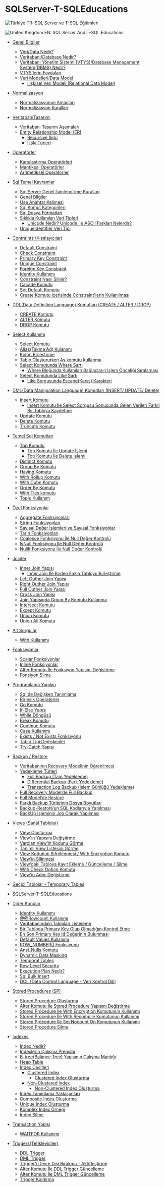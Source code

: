 # SQLServer-T-SQLEducations

![Türkiye](https://raw.githubusercontent.com/stevenrskelton/flag-icon/master/png/16/country-4x3/tr.png 'Türkiye') TR: SQL Server ve T-SQL Eğitimleri

![United Kingdom](https://raw.githubusercontent.com/stevenrskelton/flag-icon/master/png/16/country-4x3/gb.png 'United Kingdom') EN: SQL Server And T-SQL Educations

- [Genel Bilgiler](001-GenelBilgiler#genel-bilgiler)
	- [Veri/Data Nedir?](001-GenelBilgiler#veri/data-nedir?)
	- [Veritabanı/Database Nedir?](001-GenelBilgiler#veritabanı/database-nedir?)
	- [Veritabanı Yönetim Sistemi (VTYS)/Database Management System(DBMS) Nedir?](001-GenelBilgiler#veritabanı-yönetim-sistemi-(vtys)/database-management-system(dbms)-nedir?)
	- [VTYS’lerin Faydaları](001-GenelBilgiler#vtys’lerin-faydaları)
	- [Veri Modelleri/Data Model](001-GenelBilgiler#veri-modelleri/data-model)
		- [İlişkisel Veri Modeli (Relational Data Model)](001-GenelBilgiler#i̇lişkisel-veri-modeli-(relational-data-model))

- [Normalizasyon](003-Normalizasyon#normalizasyon)
	- [Normalizasyonun Amaçları](003-Normalizasyon#normalizasyonun-amaçları)
	- [Normalizasyon Kuralları](003-Normalizasyon#normalizasyon-kuralları)

- [VeritabanıTasarımı](002-VeritabanıTasarımı#veritabanıtasarımı)
	- [Veritabanı Tasarım Aşamaları](002-VeritabanıTasarımı#veritabanı-tasarım-aşamaları)
	- [Entity Relationship Model (ER)](002-VeritabanıTasarımı#entity-relationship-model-(er))
		- [Recursive İlişki](002-VeritabanıTasarımı#recursive-i̇lişki)
		- [İlişki Türleri](002-VeritabanıTasarımı#i̇lişki-türleri)

- [Operatörler](005-Operatörler#operatörler)
	- [Karşılaştırma Operatörleri](005-Operatörler#karşılaştırma-operatörleri)
	- [Mantıksal Operatörler](005-Operatörler#mantıksal-operatörler)
	- [Aritmetiksel Operatörler](005-Operatörler#aritmetiksel-operatörler)

- [Sql Temel Kavramlar](004-SqlTemelKavramlar#sql-temel-kavramlar)
	- [Sql Server Genel İsimlendirme Kuralları](004-SqlTemelKavramlar#sql-server-genel-i̇simlendirme-kuralları)
	- [Genel Bilgiler](004-SqlTemelKavramlar#genel-bilgiler)
	- [Use Anahtar Kelimesi](004-SqlTemelKavramlar#use-anahtar-kelimesi)
	- [Sql Komut Kategorileri](004-SqlTemelKavramlar#sql-komut-kategorileri)
	- [Sql Dosya Formatları](004-SqlTemelKavramlar#sql-dosya-formatları)
	- [Sıklıkla Kullanılan Veri Tipleri](004-SqlTemelKavramlar#sıklıkla-kullanılan-veri-tipleri)
		- [Unicode Nedir? Unicode ile ASCII Farkları Nelerdir? ](004-SqlTemelKavramlar#unicode-nedir?-unicode-ile-ascii-farkları-nelerdir?-)
	- [Uniqueidentifier Veri Tipi](004-SqlTemelKavramlar#uniqueidentifier-veri-tipi)

- [Contraints (Kısıtlayıcılar)](007-Constraints(Kısıtlayıcılar)#contraints-(kısıtlayıcılar))
	- [Default Constraint](007-Constraints(Kısıtlayıcılar)#default-constraint)
	- [Check Constraint](007-Constraints(Kısıtlayıcılar)#check-constraint)
	- [Primary Key Constraint](007-Constraints(Kısıtlayıcılar)#primary-key-constraint)
	- [Unique Constraint](007-Constraints(Kısıtlayıcılar)#unique-constraint)
	- [Foreign Key Constraint](007-Constraints(Kısıtlayıcılar)#foreign-key-constraint)
	- [Identity Kullanımı](007-Constraints(Kısıtlayıcılar)#identity-kullanımı)
	- [Constraint Nasıl Silinir?](007-Constraints(Kısıtlayıcılar)#constraint-nasıl-silinir?)
	- [Cacade Komutu](007-Constraints(Kısıtlayıcılar)#cacade-komutu)
	- [Set Default Komutu](007-Constraints(Kısıtlayıcılar)#set-default-komutu)
	- [Create Komutu içerisinde Constraint'lerin Kullanılması](007-Constraints(Kısıtlayıcılar)#create-komutu-içerisinde-constraint'lerin-kullanılması)

- [DDL(Data Definition Language) Komutları (CREATE / ALTER / DROP)](006-DDLKomutları#ddl(data-definition-language)-komutları-(create-/-alter-/-drop))
	- [CREATE Komutu](006-DDLKomutları#create-komutu)
	- [ALTER Komutu](006-DDLKomutları#alter-komutu)
	- [DROP Komutu](006-DDLKomutları#drop-komutu)

- [Select Kullanımı](008-SelectKullanımı#select-kullanımı)
	- [Select Komutu](008-SelectKullanımı#select-komutu)
	- [Alias(Takma Ad) Kulanımı](008-SelectKullanımı#alias(takma-ad)-kulanımı)
	- [Kolon Birleştirme](008-SelectKullanımı#kolon-birleştirme)
	- [Tablo Oluştururken As komutu kullanma](008-SelectKullanımı#tablo-oluştururken-as-komutu-kullanma)
	- [Select Komutunda Where Şartı](008-SelectKullanımı#select-komutunda-where-şartı)
		- [Where Bloğunda Kullanılan Bağlaçların İşlem Önceliği Sıralaması](008-SelectKullanımı#where-bloğunda-kullanılan-bağlaçların-i̇şlem-önceliği-sıralaması)
	- [Select Komutunda Like Şartı](008-SelectKullanımı#select-komutunda-like-şartı)
		- [Like Sorgusunda Escape(Kaçış) Karakteri](008-SelectKullanımı#like-sorgusunda-escape(kaçış)-karakteri)

- [DML(Data Manipulation Language) Komutları (INSERT/ UPDATE/ Delete)](009-DMLKomutları#dml(data-manipulation-language)-komutları-(insert/-update/-delete))
	- [Insert Komutu](009-DMLKomutları#insert-komutu)
		- [Insert Komutu İle Select Sorgusu Sonucunda Gelen Verileri FarklI Bir Tabloya Kaydetme](009-DMLKomutları#insert-komutu-i̇le-select-sorgusu-sonucunda-gelen-verileri-farkli-bir-tabloya-kaydetme)
	- [Update Komutu](009-DMLKomutları#update-komutu)
	- [Delete Komutu](009-DMLKomutları#delete-komutu)
	- [Truncate Komutu](009-DMLKomutları#truncate-komutu)

- [Temel Sql Komutları](011-TemelSqlKomutları#temel-sql-komutları)
	- [Top Komutu](011-TemelSqlKomutları#top-komutu)
		- [Top Komutu İle Update İşlemi](011-TemelSqlKomutları#top-komutu-i̇le-update-i̇şlemi)
		- [Top Komutu İle Delete İşlemi](011-TemelSqlKomutları#top-komutu-i̇le-delete-i̇şlemi)
	- [Distinct Komutu](011-TemelSqlKomutları#distinct-komutu)
	- [Group By Komutu](011-TemelSqlKomutları#group-by-komutu)
	- [Having Komutu](011-TemelSqlKomutları#having-komutu)
	- [With Rollup Komutu](011-TemelSqlKomutları#with-rollup-komutu)
	- [With Cube Komutu](011-TemelSqlKomutları#with-cube-komutu)
	- [Order By Komutu](011-TemelSqlKomutları#order-by-komutu)
	- [With Ties komutu](011-TemelSqlKomutları#with-ties-komutu)
	- [Toplu Kullanım](011-TemelSqlKomutları#toplu-kullanım)

- [Özel Fonksiyonlar](010-ÖzelFonksiyonlar#özel-fonksiyonlar)
	- [Aggregate Fonksiyonları](010-ÖzelFonksiyonlar#aggregate-fonksiyonları)
	- [String Fonksiyonları](010-ÖzelFonksiyonlar#string-fonksiyonları)
	- [Sayısal Değer İşlemleri ve Sayısal Fonksiyonlar](010-ÖzelFonksiyonlar#sayısal-değer-i̇şlemleri-ve-sayısal-fonksiyonlar)
	- [Tarih Fonksiyonları](010-ÖzelFonksiyonlar#tarih-fonksiyonları)
	- [Coalesce Fonksiyonu İle Null Değer Kontrolü](010-ÖzelFonksiyonlar#coalesce-fonksiyonu-i̇le-null-değer-kontrolü)
	- [IsNull Fonksiyonu İle Null Değer Kontrolü](010-ÖzelFonksiyonlar#isnull-fonksiyonu-i̇le-null-değer-kontrolü)
	- [NullIf Fonksiyonu İle Null Değer Kontrolü](010-ÖzelFonksiyonlar#nullif-fonksiyonu-i̇le-null-değer-kontrolü)

- [Joinler](012-Joinler#joinler)
	- [Inner Join Yapısı](012-Joinler#inner-join-yapısı)
		- [Inner Join İle Birden Fazla Tabloyu Birleştirme](012-Joinler#inner-join-i̇le-birden-fazla-tabloyu-birleştirme)
	- [Left Outher Join Yapısı](012-Joinler#left-outher-join-yapısı)
	- [Right Outher Join Yapısı](012-Joinler#right-outher-join-yapısı)
	- [Full Outher Join Yapısı](012-Joinler#full-outher-join-yapısı)
	- [Cross Join Yapısı](012-Joinler#cross-join-yapısı)
	- [Join Yapısında Group By Komutu Kullanma](012-Joinler#join-yapısında-group-by-komutu-kullanma)
	- [Intersect Komutu](012-Joinler#intersect-komutu)
	- [Except Komutu](012-Joinler#except-komutu)
	- [Union Komutu](012-Joinler#union-komutu)
	- [Union All Komutu](012-Joinler#union-all-komutu)

- [Alt Sorgular](013-AltSorgular#alt-sorgular)
	- [With Kullanımı](013-AltSorgular#with-kullanımı)

- [Fonksiyonlar](017-Fonksiyonlar#fonksiyonlar)
	- [Scalar Fonksiyonlar](017-Fonksiyonlar#scalar-fonksiyonlar)
	- [Inline Fonksiyonlar](017-Fonksiyonlar#inline-fonksiyonlar)
	- [Alter Komutu İle Fonksiyon Yapısını Değiştirme](017-Fonksiyonlar#alter-komutu-i̇le-fonksiyon-yapısını-değiştirme)
	- [Fonsiyon Silme](017-Fonksiyonlar#fonsiyon-silme)

- [Programlama Yapıları](015-ProgramlamaYapıları#programlama-yapıları)
	- [Sql'de Değişken Tanımlama](015-ProgramlamaYapıları#sql'de-değişken-tanımlama)
	- [Birleşik Operatörler](015-ProgramlamaYapıları#birleşik-operatörler)
	- [Go Komutu](015-ProgramlamaYapıları#go-komutu)
	- [If-Else Yapısı](015-ProgramlamaYapıları#if-else-yapısı)
	- [While Döngüsü](015-ProgramlamaYapıları#while-döngüsü)
	- [Break Komutu](015-ProgramlamaYapıları#break-komutu)
	- [Continue Komutu](015-ProgramlamaYapıları#continue-komutu)
	- [Case Kullanımı](015-ProgramlamaYapıları#case-kullanımı)
	- [Exists / Not Exists Fonksiyonu](015-ProgramlamaYapıları#exists-/-not-exists-fonksiyonu)
	- [Tablo Tipi Değişkenler](015-ProgramlamaYapıları#tablo-tipi-değişkenler)
	- [Try-Catch Yapısı](015-ProgramlamaYapıları#try-catch-yapısı)

- [Backup / Restore](022-BackupRestore#backup-/-restore)
	- [Veritabanının Recovery Modelinin Öğrenilmesi](022-BackupRestore#veritabanının-recovery-modelinin-öğrenilmesi)
	- [Yedekleme Türleri](022-BackupRestore#yedekleme-türleri)
		- [Full Backup (Tam Yedekleme)](022-BackupRestore#full-backup-(tam-yedekleme))
		- [Differential Backup (Fark Yedekleme)](022-BackupRestore#differential-backup-(fark-yedekleme))
		- [Transaction Log Backup (İşlem Günlüğü Yedekleme)](022-BackupRestore#transaction-log-backup-(i̇şlem-günlüğü-yedekleme))
	- [Full Recovery Model’de Full Backup](022-BackupRestore#full-recovery-model’de-full-backup)
	- [Full Model’de Restore](022-BackupRestore#full-model’de-restore)
	- [Farklı Backup Türlerinin Dosya Boyutları](022-BackupRestore#farklı-backup-türlerinin-dosya-boyutları)
	- [Backup-Restore’un SQL Kodlarıyla Yapılması](022-BackupRestore#backup-restore’un-sql-kodlarıyla-yapılması)
	- [BackUp İşleminin Job Olarak Yapılması](022-BackupRestore#backup-i̇şleminin-job-olarak-yapılması)

- [Views (Sanal Tablolar)](014-Views#views-(sanal-tablolar))
	- [View Oluşturma](014-Views#view-oluşturma)
	- [View'in Yapısını Değiştirme](014-Views#view'in-yapısını-değiştirme)
	- [Varolan View’in Kodunu Görme](014-Views#varolan-view’in-kodunu-görme)
	- [Tanımlı View Listesini Görme](014-Views#tanımlı-view-listesini-görme)
	- [View Kodunun Şifrelenmesi / With Encryption Komutu](014-Views#view-kodunun-şifrelenmesi-/-with-encryption-komutu)
	- [View’in Silinmesi](014-Views#view’in-silinmesi)
	- [View’daki Tabloya Kayıt Ekleme / Güncelleme / Silme](014-Views#view’daki-tabloya-kayıt-ekleme-/-güncelleme-/-silme)
	- [With Check Option Komutu](014-Views#with-check-option-komutu)
	- [View’in Adını Değiştirme](014-Views#view’in-adını-değiştirme)

- [Geçici Tablolar - Temporary Tables](021-GeçiciTablolar#geçici-tablolar---temporary-tables)

- [SQLServer-T-SQLEducations](README#sqlserver-t-sqleducations)

- [Diğer Konular](023-DiğerKonular#diğer-konular)
	- [Identity Kullanımı](023-DiğerKonular#identity-kullanımı)
	- [@@Rowcount Kullanımı](023-DiğerKonular#@@rowcount-kullanımı)
	- [Veritabanındaki Tabloları Listeleme](023-DiğerKonular#veritabanındaki-tabloları-listeleme)
	- [Bir Tabloda Primary Key Olup Olmadığını Kontrol Etme](023-DiğerKonular#bir-tabloda-primary-key-olup-olmadığını-kontrol-etme)
	- [En Son Primary Key Id Değerinin Bulunması](023-DiğerKonular#en-son-primary-key-id-değerinin-bulunması)
	- [Default Values Kullanımı](023-DiğerKonular#default-values-kullanımı)
	- [ROW_NUMBER() Fonksiyonu](023-DiğerKonular#row_number()-fonksiyonu)
	- [Ansi_Nulls Komutu](023-DiğerKonular#ansi_nulls-komutu)
	- [Dynamic Data Masking](023-DiğerKonular#dynamic-data-masking)
	- [Temporal Tables](023-DiğerKonular#temporal-tables)
	- [Row Level Security](023-DiğerKonular#row-level-security)
	- [Execution Plan Nedir?](023-DiğerKonular#execution-plan-nedir?)
	- [Sql Bulk Insert](023-DiğerKonular#sql-bulk-insert)
	- [DCL (Data Control Language - Veri Kontrol Dili)](023-DiğerKonular#dcl-(data-control-language---veri-kontrol-dili))

- [Stored Procedures (SP)](016-StoredProcedures#stored-procedures-(sp))
	- [Stored Procedure Oluşturma](016-StoredProcedures#stored-procedure-oluşturma)
	- [Alter Komutu İle Stored Procedure Yapısını Değiştirme](016-StoredProcedures#alter-komutu-i̇le-stored-procedure-yapısını-değiştirme)
	- [Stored Procedure İle With Encryption Komutunun Kullanımı](016-StoredProcedures#stored-procedure-i̇le-with-encryption-komutunun-kullanımı)
	- [Stored Procedure İle With Recompile Komutunun Kullanımı](016-StoredProcedures#stored-procedure-i̇le-with-recompile-komutunun-kullanımı)
	- [Stored Procedure İle Set Nocount On Komutunun Kullanımı](016-StoredProcedures#stored-procedure-i̇le-set-nocount-on-komutunun-kullanımı)
	- [Stored Procedure Silme](016-StoredProcedures#stored-procedure-silme)

- [Indexes](020-Indexes#indexes)
	- [Index Nedir?](020-Indexes#index-nedir?)
	- [Indexlerin Çalışma Prensibi](020-Indexes#indexlerin-çalışma-prensibi)
	- [B-tree(Balance Tree) Yapısının Çalışma Mantığı](020-Indexes#b-tree(balance-tree)-yapısının-çalışma-mantığı)
	- [Heap Table](020-Indexes#heap-table)
	- [Index Çeşitleri](020-Indexes#index-çeşitleri)
		- [Clustered Index](020-Indexes#clustered-index)
			- [Clustered Index Oluşturma](020-Indexes#clustered-index-oluşturma)
		- [Non-Clustered Index](020-Indexes#non-clustered-index)
			- [Non-Clustered Index Oluşturma](020-Indexes#non-clustered-index-oluşturma)
	- [Index Tanımlama Yaklaşımları](020-Indexes#index-tanımlama-yaklaşımları)
	- [Composite Index Oluşturma](020-Indexes#composite-index-oluşturma)
	- [Unique Index Oluşturma](020-Indexes#unique-index-oluşturma)
	- [Komplex Index Örneği](020-Indexes#komplex-index-örneği)
	- [Index Silme](020-Indexes#index-silme)

- [Transaction Yapısı](019-TransactionYapısı#transaction-yapısı)
	- [WAITFOR Kullanımı](019-TransactionYapısı#waitfor-kullanımı)

- [Triggers(Tetikleyiciler)](018-Triggers#triggers(tetikleyiciler))
	- [DDL Trigger](018-Triggers#ddl-trigger)
	- [DML Trigger](018-Triggers#dml-trigger)
	- [Trigger'ı Devre Dışı Bırakma - Aktifleştirme](018-Triggers#trigger'ı-devre-dışı-bırakma---aktifleştirme)
	- [Alter Komutu İle DDL Trigger Güncelleme ](018-Triggers#alter-komutu-i̇le-ddl-trigger-güncelleme-)
	- [Alter Komutu İle DML Trigger Güncelleme](018-Triggers#alter-komutu-i̇le-dml-trigger-güncelleme)
	- [Trigger Kaldırma](018-Triggers#trigger-kaldırma)



